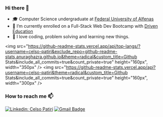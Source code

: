 ### Hi there 👋

- 🎓 Computer Science undergraduate at <a href="https://www.unifal-mg.edu.br/portal/">Federal University of Alfenas</a>
- 🌱 I’m currently enrolled on a Full-Stack Web Dev Bootcamp with <a href="https://www.driven.com.br">Driven Education</a>
- 🦕 I love coding, problem solving and learning new things.

<p align="left">
 
<!--
 <img src="https://github-readme-stats.vercel.app/api/wakatime?username=celsopatiri&theme=tokyonight&show_icons=true&layout=default&langs_count=4" height="160px", width="400px" />
--->
 <img src="https://github-readme-stats.vercel.app/api/top-langs/?username=celso-patiri&exclude_repo=github-readme-stats,anuraghazra.github.io&theme=radical&custom_title=Github Stats&include_all_commits=true&count_private=true" height="160px", width="350px" />
 <img src="https://github-readme-stats.vercel.app/api?username=celso-patiri&theme=radical&custom_title=Github Stats&include_all_commits=true&count_private=true" height="160px", width="300px" />   
</p>

### How to reach me 📫
[![Linkedin: Celso Patiri](https://img.shields.io/badge/-Linkedin-blue?style=flat&logo=Linkedin&logoColor=white&link=https://www.linkedin.com/in/celso-patiri-916051223/)](https://www.linkedin.com/in/celso-patiri-916051223/)
[![Gmail Badge](https://img.shields.io/badge/-Gmail-D14836?style=flat&logo=gmail&logoColor=white&link=mailto:celsobenedetti2@gmail.com)](mailto:celsobenedetti2@gmail.com)
